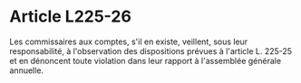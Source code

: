 # Article L225-26

Les commissaires aux comptes, s'il en existe, veillent, sous leur responsabilité, à l'observation des dispositions prévues à l'article L. 225-25 et en dénoncent toute violation dans leur rapport à l'assemblée générale annuelle.
